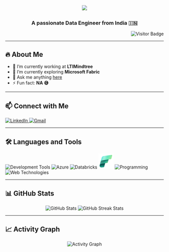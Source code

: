 <h1 align="center">
    <img src="https://readme-typing-svg.herokuapp.com/?font=Anton&size=35&center=true&vCenter=true&width=500&height=70&duration=4000&color=539BF5&lines=Hi+There!+👋;+I'm+Vignesh+Mestha!;"/>
</h1>

<h3 align="center">A passionate Data Engineer from India 🇮🇳</h3>

<p align="right">
    <img src="https://visitor-badge.laobi.icu/badge?page_id=vigneshmestha14.vigneshmestha14" alt="Visitor Badge"/>
</p>

---


## 🔥 About Me
- 🔭 I’m currently working at **LTIMindtree**
- 🌱 I’m currently exploring **Microsoft Fabric**
- 💬 Ask me anything [here](https://github.com/vigneshmestha14/vigneshmestha14/discussions/1)
- ⚡ Fun fact: **NA 😅**

---

## 📫 Connect with Me
<p align="left">
    <a href="https://www.linkedin.com/in/vignesh-mestha-576217221?utm_source=share&utm_campaign=share_via&utm_content=profile&utm_medium=android_app" target="_blank">
        <img src="https://skillicons.dev/icons?i=linkedin" alt="LinkedIn"/>
    </a>
    <a href="mailto:vigneshmestha14@gmail.com" target="_blank">
        <img src="https://skillicons.dev/icons?i=gmail" alt="Gmail"/>
    </a>
</p>

---

## 🛠️ Languages and Tools
<p align="left">
    <img src="https://skillicons.dev/icons?i=pycharm,vscode,git,github" alt="Development Tools"/>
    <img src="https://www.vectorlogo.zone/logos/microsoft_azure/microsoft_azure-icon.svg" width="48" height="48" alt="Azure"/>
    <img src="https://www.vectorlogo.zone/logos/databricks/databricks-icon.svg" width="48" height="48" alt="Databricks"/>
    <img src="assets/fabric_logo.svg" width="48" height="48" alt="Microsoft Fabric"/>
    <img src="https://skillicons.dev/icons?i=python,flask" alt="Programming"/>
    <img src="https://skillicons.dev/icons?i=html,css" alt="Web Technologies"/>
 
</p>

---

## 📊 GitHub Stats
<div align="center">
    <img src="https://github-readme-stats.vercel.app/api?username=vigneshmestha14&show_icons=true&theme=tokyonight&hide_border=true&count_private=true&rank_icon=github" alt="GitHub Stats"/>
    <img src="https://github-readme-streak-stats-eight.vercel.app?user=vigneshmestha14&theme=tokyonight&hide_border=true" alt="GitHub Streak Stats" /></a>
</div>

---

## 📈 Activity Graph
<p align="center">
    <img src="https://github-readme-activity-graph.vercel.app/graph?username=vigneshmestha14&theme=react-dark" alt="Activity Graph"/>
</p>
